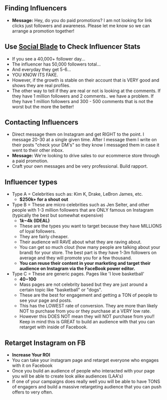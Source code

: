 ## Finding Influencers
* **Message:** Hey, do you do paid promotions? I am not looking for link clicks just followers and awareness. Please let me know so we can arrange a promotion together!

## Use [Social Blade](https://socialblade.com/) to Check Influencer Stats
* If you see a 40,000+ follower day...
* The influencer has 50,000 followers total...
* And everyday they get 5-6...
* YOU KNOW ITS FAKE.
* However, if the growth is stable on their account that is VERY good and shows they are real profiles.
* The other way to tell if they are real or not is looking at the comments. If they have 1 million followers and 2 comments.. we have a problem. If they have 1 million followers and 300 - 500 comments that is not the worst but the more the better!

## Contacting Influencers
* Direct message them on Instagram and get RIGHT to the point. I message 20-30 at a single given time. After I message them I write on their posts "check your DM's" so they know I messaged them in case it went to their other inbox.
* **Message:** We're looking to drive sales to our ecommerce store through a paid promotion.
* Craft your own messages and be very professional. Build rapport.

## Influencer types
* Type A = Celebrities such as: Kim K, Drake, LeBron James, etc.
  * **$250k+ for a shout out**
* Type B = These are micro celebrities such as Jen Selter, and other people with 1-3 million followers that are ONLY famous on Instagram (typically the best but somewhat expensive)
  * **$1k-$4k (IDEAL)**
  * These are the types you want to target because they have MILLIONS of loyal followers.
  * They are fairly cheaper.
  * Their audience will RAVE about what they are raving about.
  * You can get so much clout (how many people are talking about your brand) for your store. The best part is they have 1-3m followers on average and they will promote you for a few thousand.
  * **You can reuse their content in your marketing and target their audience on Instagram via the FaceBook power editor.**
* Type C = These are generic pages. Pages like 'I love basketball'
  * **$40-$100**
  * Mass pages are not celebrity based but they are just around a certain topic like "basketball" or "dogs".
  * These are the best for engagement and getting a TON of people to see your page and posts.
  * This has the LOWEST rate of conversion. They are more than likely NOT to purchase from you or they purchase at a VERY low rate.
  * However this DOES NOT mean they will NOT purchase from you!! Keep in mind this is GREAT to build an audience with that you can retarget with inside of Facebook.

## Retarget Instagram on FB
* **Increase Your ROI**
* You can take your instagram page and retarget everyone who engages with it on Facebook
* Once you build an audience of people who interacted with your page you will be able to create look alike audiences (LAA's)
* If one of your campaigns does really well you will be able to have TONS of engagers and build a massive retargeting audience that you can push offers to very often.
